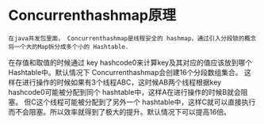 # Concurrenthashmap原理
    在java并发包里面， Concurrenthashmap是线程安全的 hashmap，通过引入分段锁的概念将一个大的Map拆分成多个小的 Hashtable.
在存值和取值的时候通过 key hashcode0来计算key及其对应的值应该放到哪个 Hashtable中。默认情况下 Concurrenthashmap会创建16个分段数组集合。
这样在进行操作的时候如果有3个线程ABC，这时候AB两个线程根据key hashcode0可能被分配到同个 hashtable中，这样A在进行操作的时候B就会阻塞。
但C这个线程可能被分配到了另外一个 hashtable中，这样C就可以直接执行而不会阻塞。所以效率就得到了极大的提升。默认情况下可以提高16倍。